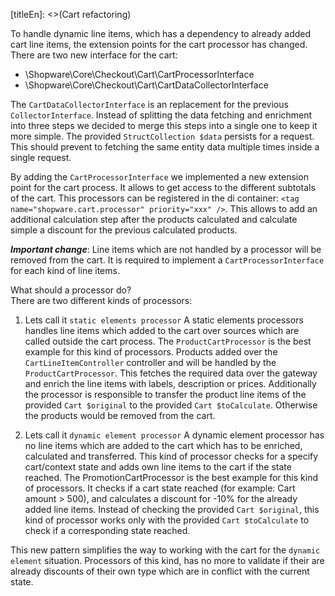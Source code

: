 [titleEn]: <>(Cart refactoring)

To handle dynamic line items, which has a dependency to already added cart line items, the extension points for the cart processor has changed.
There are two new interface for the cart:

* \Shopware\Core\Checkout\Cart\CartProcessorInterface
* \Shopware\Core\Checkout\Cart\CartDataCollectorInterface

The `CartDataCollectorInterface` is an replacement for the previous `CollectorInterface`. Instead of splitting the data fetching and enrichment into three steps we decided to merge this steps into a single one to keep it more simple.
The provided `StructCollection $data` persists for a request. This should prevent to fetching the same entity data multiple times inside a single request.

By adding the `CartProcessorInterface` we implemented a new extension point for the cart process. It allows to get access to the different subtotals of the cart. This processors can be registered in the di container: `<tag name="shopware.cart.processor" priority="xxx" />`.
This allows to add an additional calculation step after the products calculated and calculate simple a discount for the previous calculated products.

***Important change***: Line items which are not handled by a processor will be removed from the cart. It is required to implement a `CartProcessorInterface` for each kind of line items.

What should a processor do?  
There are two different kinds of processors:

1. Lets call it `static elements processor`
A static elements processors handles line items which added to the cart over sources which are called outside the cart process.
The `ProductCartProcessor` is the best example for this kind of processors.
Products added over the `CartLineItemController` controller and will be handled by the `ProductCartProcessor`. This fetches the required data over the gateway and enrich the line items with labels, description or prices.
Additionally the processor is responsible to transfer the product line items of the provided `Cart $original` to the provided `Cart $toCalculate`. Otherwise the products would be removed from the cart.

2. Lets call it `dynamic element processor`
A dynamic element processor has no line items which are added to the cart which has to be enriched, calculated and transferred. This kind of processor checks for a specify cart/context state and adds own line items to the cart if the state reached.
The PromotionCartProcessor is the best example for this kind of processors.
It checks if a cart state reached (for example: Cart amount > 500), and calculates a discount for -10% for the already added line items.
Instead of checking the provided `Cart $original`, this kind of processor works only with the provided `Cart $toCalculate` to check if a corresponding state reached.

This new pattern simplifies the way to working with the cart for the `dynamic element` situation. Processors of this kind, has no more to validate if their are already discounts of their own type which are in conflict with the current state. 
